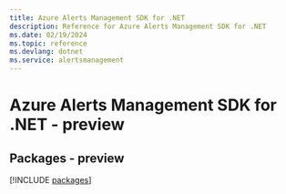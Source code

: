 ```yaml
---
title: Azure Alerts Management SDK for .NET
description: Reference for Azure Alerts Management SDK for .NET
ms.date: 02/19/2024
ms.topic: reference
ms.devlang: dotnet
ms.service: alertsmanagement
---
```

# Azure Alerts Management SDK for .NET - preview
## Packages - preview
[!INCLUDE [packages](alerts-management-index.md)]